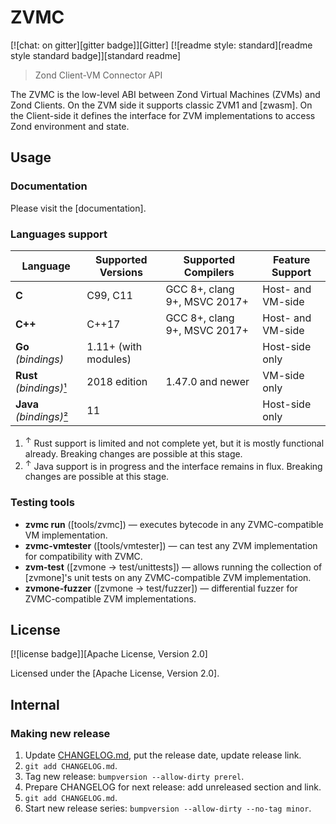 # ZVMC

[![chat: on gitter][gitter badge]][Gitter]
[![readme style: standard][readme style standard badge]][standard readme]

> Zond Client-VM Connector API

The ZVMC is the low-level ABI between Zond Virtual Machines (ZVMs) and
Zond Clients. On the ZVM side it supports classic ZVM1 and [zwasm].
On the Client-side it defines the interface for ZVM implementations
to access Zond environment and state.


## Usage

### Documentation

Please visit the [documentation].

### Languages support

| Language                      | Supported Versions   | Supported Compilers          | Feature Support   |
|-------------------------------|----------------------|------------------------------|-------------------|
| **C**                         | C99, C11             | GCC 8+, clang 9+, MSVC 2017+ | Host- and VM-side |
| **C++**                       | C++17                | GCC 8+, clang 9+, MSVC 2017+ | Host- and VM-side |
| **Go** _(bindings)_           | 1.11+ (with modules) |                              | Host-side only    |
| **Rust** _(bindings)_[¹](#n1) | 2018 edition         | 1.47.0 and newer             | VM-side only      |
| **Java** _(bindings)_[²](#n2) | 11                   |                              | Host-side only    |

1. <sup id="n1">↑</sup> Rust support is limited and not complete yet, but it is mostly functional already. Breaking changes are possible at this stage.
2. <sup id="n2">↑</sup> Java support is in progress and the interface remains in flux. Breaking changes are possible at this stage.

### Testing tools

* **zvmc run** ([tools/zvmc]) — executes bytecode in any ZVMC-compatible VM implementation.
* **zvmc-vmtester** ([tools/vmtester]) — can test any ZVM implementation for compatibility with ZVMC.
* **zvm-test** ([zvmone → test/unittests]) — allows running the collection of [zvmone]'s unit tests on any ZVMC-compatible ZVM implementation.
* **zvmone-fuzzer** ([zvmone → test/fuzzer]) — differential fuzzer for ZVMC-compatible ZVM implementations. 

## License

[![license badge]][Apache License, Version 2.0]

Licensed under the [Apache License, Version 2.0].

## Internal

### Making new release

1. Update [CHANGELOG.md](CHANGELOG.md), put the release date, update release link.
2. `git add CHANGELOG.md`.
3. Tag new release: `bumpversion --allow-dirty prerel`.
4. Prepare CHANGELOG for next release: add unreleased section and link.
5. `git add CHANGELOG.md`.
6. Start new release series: `bumpversion --allow-dirty --no-tag minor`.